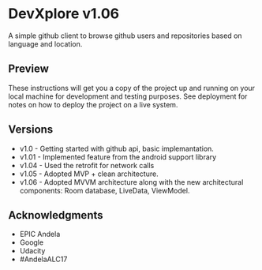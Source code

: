 # DevXplore v1.06

A simple github client to browse github users and repositories based on language and location.

## Preview

These instructions will get you a copy of the project up and running on your local machine for development and testing purposes. See deployment for notes on how to deploy the project on a live system.

## Versions

* v1.0 - Getting started with github api, basic implemantation.
* v1.01 - Implemented feature from the android support library
* v1.04 - Used the retrofit for network calls
* v1.05 - Adopted MVP + clean architecture.
* v1.06 - Adopted MVVM architecture along with the new architectural components: Room database, LiveData, ViewModel. 

## Acknowledgments

* EPIC Andela
* Google
* Udacity
* #AndelaALC17



